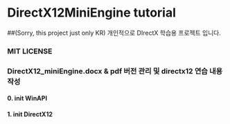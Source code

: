 # DirectX12MiniEngine tutorial

##(Sorry, this project just only KR) 개인적으로 DIrectX 학습용 프로젝트 입니다.

### MIT LICENSE
### DirectX12_miniEngine.docx & pdf 버전 관리 및 directx12 연습 내용 작성

#### 0. init WinAPI
#### 1. init DirectX12
